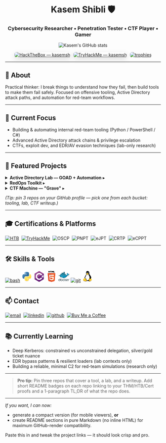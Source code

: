 <!-- README.md for kasem545 - Copy this entire block into your README.md -->
<h1 align="center">Kasem Shibli 🛡️</h1>
<h3 align="center">Cybersecurity Researcher • Penetration Tester • CTF Player • Gamer</h3>

<p align="center">
  <!-- GitHub Activity / Stats -->
  <img src="https://github-readme-stats.vercel.app/api?username=kasem545&show_icons=true&theme=tokyonight&count_private=true" alt="Kasem's GitHub stats" />
</p>

<p align="center" style="margin-top:8px;">
  <!-- Compact badges: HTB + THM + languages -->
  <span style="display:inline-flex; gap:10px; align-items:center; justify-content:center; flex-wrap:wrap;">
    <a href="https://app.hackthebox.com/profile/671151" target="_blank" rel="noopener noreferrer" aria-label="HackTheBox profile">
      <img decoding="async" src="https://www.hackthebox.com/badge/image/671151" alt="HackTheBox — kasemsh" width="260" height="70" style="max-width:260px; height:auto; border-radius:6px; box-shadow:0 6px 18px rgba(0,0,0,0.12);">
    </a>
    <a href="https://tryhackme.com/p/kasemsh" target="_blank" rel="noopener noreferrer" aria-label="TryHackMe profile">
      <img decoding="async" src="https://tryhackme-badges.s3.amazonaws.com/kasemsh.png" alt="TryHackMe — kasemsh" width="260" height="70" style="max-width:260px; height:auto; border-radius:6px; box-shadow:0 6px 18px rgba(0,0,0,0.12);">
    </a>
    <a href="https://github.com/ryo-ma/github-profile-trophy" target="_blank" rel="noopener noreferrer">
      <img src="https://github-profile-trophy.vercel.app/?username=kasem545" alt="trophies" style="max-width:260px; height:auto; border-radius:6px;">
    </a>
  </span>
</p>

---

## 🔎 About
Practical thinker: I break things to understand how they fail, then build tools to make them fail safely. Focused on offensive tooling, Active Directory attack paths, and automation for red-team workflows.

---

## 🔭 Current Focus
- Building & automating internal red-team tooling (Python / PowerShell / C#)
- Advanced Active Directory attack chains & privilege escalation
- CTFs, exploit dev, and EDR/AV evasion techniques (lab-only research)

---

## 🧰 Featured Projects
<details>
<summary><strong>Active Directory Lab — GOAD + Automation</strong> ▸</summary>

- Automated AD red-team lab with preseeded AD objects, simulated business apps, and custom BloodHound queries.
- Tech: PowerShell, BloodHound, GOAD scripts, Docker for lab orchestration.
- Repo: `github.com/kasem545/ad-lab` *(pin this if you have it)*

</details>

<details>
<summary><strong>RedOps Toolkit</strong> ▸</summary>

- Collection of enumeration & escalation scripts: credential harvesters, lateral movement helpers, and report templates.
- Languages: Python (3.x), PowerShell, small C# loaders (lab-only).
- Goal: replace manual clipboard-work with reproducible steps and decent logging.

</details>

<details>
<summary><strong>CTF Machine — "Grave"</strong> ▸</summary>

- Custom HTB-style challenge focusing on GravCMS misconfig + privilege escalation.
- Purpose: teaching web-to-RCE to AD pivot techniques in a single box.

</details>

*(Tip: pin 3 repos on your GitHub profile — pick one from each bucket: tooling, lab, CTF writeup.)*

---

## 🎓 Certifications & Platforms
<div style="display:flex; gap:8px; flex-wrap:wrap; align-items:center;">
  <a href="https://app.hackthebox.com/profile/671151" target="_blank" rel="noopener noreferrer"><img src="https://img.shields.io/badge/HackTheBox-Active-brightgreen?style=for-the-badge&logo=hackthebox" alt="HTB" /></a>
  <a href="https://tryhackme.com/p/kasemsh" target="_blank" rel="noopener noreferrer"><img src="https://img.shields.io/badge/TryHackMe-Active-brightgreen?style=for-the-badge&logo=tryhackme" alt="TryHackMe" /></a>
  <img src="https://img.shields.io/badge/OSCP-In%20Progress-blue?style=for-the-badge" alt="OSCP" />
  <img src="https://img.shields.io/badge/PNPT-Claimed-green?style=for-the-badge" alt="PNPT" />
  <img src="https://img.shields.io/badge/eJPT-Claimed-green?style=for-the-badge" alt="eJPT" />
  <img src="https://img.shields.io/badge/CRTP-Claimed-green?style=for-the-badge" alt="CRTP" />
  <img src="https://img.shields.io/badge/eCPPT-Claimed-green?style=for-the-badge" alt="eCPPT" />
</div>

---

## 🛠️ Skills & Tools
<p align="left">
<a href="https://www.gnu.org/software/bash/" target="_blank" rel="noreferrer"><img src="https://www.vectorlogo.zone/logos/gnu_bash/gnu_bash-icon.svg" alt="bash" width="36" height="36"/></a>
<a href="https://www.python.org" target="_blank" rel="noreferrer"><img src="https://raw.githubusercontent.com/devicons/devicon/master/icons/python/python-original.svg" alt="python" width="36" height="36"/></a>
<a href="https://www.microsoft.com" target="_blank" rel="noreferrer"><img src="https://raw.githubusercontent.com/devicons/devicon/master/icons/csharp/csharp-original.svg" alt="csharp" width="36" height="36"/></a>
<a href="https://www.w3.org/html/" target="_blank" rel="noreferrer"><img src="https://raw.githubusercontent.com/devicons/devicon/master/icons/html5/html5-original-wordmark.svg" alt="html5" width="36" height="36"/></a>
<a href="https://www.docker.com/" target="_blank" rel="noreferrer"><img src="https://raw.githubusercontent.com/devicons/devicon/master/icons/docker/docker-original-wordmark.svg" alt="docker" width="36" height="36"/></a>
<a href="https://git-scm.com/" target="_blank" rel="noreferrer"><img src="https://www.vectorlogo.zone/logos/git-scm/git-scm-icon.svg" alt="git" width="36" height="36"/></a>
<a href="https://www.linux.org/" target="_blank" rel="noreferrer"><img src="https://raw.githubusercontent.com/devicons/devicon/master/icons/linux/linux-original.svg" alt="linux" width="36" height="36"/></a>
</p>

---

## 📫 Contact
<div style="display:flex; gap:8px; align-items:center; flex-wrap:wrap;">
  <a href="mailto:kasem545@proton.me"><img src="https://img.shields.io/badge/Email-kasem545@proton.me-orange?style=for-the-badge" alt="email" /></a>
  <a href="https://linkedin.com/in/kasemshibli" target="_blank" rel="noopener noreferrer"><img src="https://img.shields.io/badge/LinkedIn-kasemshibli-blue?style=for-the-badge&logo=linkedin" alt="linkedin" /></a>
  <a href="https://github.com/kasem545" target="_blank" rel="noopener noreferrer"><img src="https://img.shields.io/badge/GitHub-kasem545-black?style=for-the-badge&logo=github" alt="github" /></a>
  <a href="https://www.buymeacoffee.com/kasemshibl0" target="_blank" rel="noopener noreferrer"><img src="https://cdn.buymeacoffee.com/buttons/v2/default-yellow.png" height="40" alt="Buy Me a Coffee"></a>
</div>

---

## 📚 Currently Learning
- Deep Kerberos: constrained vs unconstrained delegation, silver/gold ticket nuance  
- EDR bypass patterns & resilient loaders (lab contexts only)  
- Building a reliable, minimal C2 for red-team simulations (research only)

---

> **Pro tip:** Pin three repos that cover a tool, a lab, and a writeup. Add short README badges on each repo linking to your THM/HTB/Cert proofs and a 1-paragraph TL;DR of what the repo does.

---

*If you want, I can now:*
- generate a compact version (for mobile viewers), **or**
- create README sections in pure Markdown (no inline HTML) for maximum GitHub-render compatibility.  

Paste this in and tweak the project links — it should look crisp and pro.
